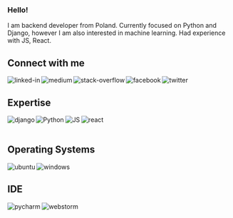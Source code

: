 ### Hello!
I am backend developer from Poland. Currently focused on Python and Django, however I am also interested in machine learning. Had experience with JS, React.

## Connect with me
[<img align="left" alt="linked-in" src="https://img.shields.io/badge/linkedin-%230077B5.svg?&style=for-the-badge&logo=linkedin&logoColor=white" />](https://www.linkedin.com/in/monika-j%C3%B3zefowicz-b64963237/)[<img align="left" alt="medium" src="https://img.shields.io/badge/medium-%2312100E.svg?&style=for-the-badge&logo=medium&logoColor=white" />]()[<img align="left" alt="stack-overflow" src="https://img.shields.io/badge/stack%20overflow-FE7A16?logo=stack-overflow&logoColor=white&style=for-the-badge" />](https://stackoverflow.com/users/20749222/monika)[<img align="left" alt="facebook" src="https://img.shields.io/badge/facebook-%231877F2.svg?&style=for-the-badge&logo=facebook&logoColor=white" />]()[<img align="left" alt="twitter" src="https://img.shields.io/badge/twitter-%231DA1F2.svg?&style=for-the-badge&logo=twitter&logoColor=white" />]()<br>

## Expertise
<img align="left" alt="django" src="https://img.shields.io/badge/-Django-success" />
<img align="left" alt="Python" src="https://img.shields.io/badge/-PYTHON-yellowgreen" />
<img align="left" alt="JS" src="https://img.shields.io/badge/-JavaScript-yellow" />
<img align="left" alt="react" src="https://img.shields.io/badge/-React-blue" /><br>
<br>

## Operating Systems
<img align="left" alt="ubuntu" src="https://img.shields.io/badge/-UBUNTU-green" />
<img align="left" alt="windows" src="https://img.shields.io/badge/-WINDOWS-blue" />
<br>

## IDE
<img align="left" alt="pycharm" src="https://img.shields.io/badge/-PYCHARM-black" />
<img align="left" alt="webstorm" src="https://img.shields.io/badge/-WEBSTORM-black" />

<br>
